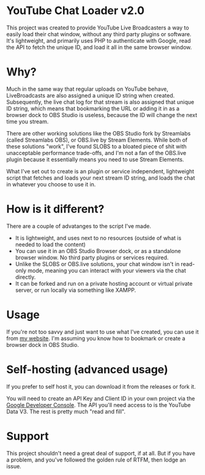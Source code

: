 # YouTube Chat Loader v2.0
This project was created to provide YouTube Live Broadcasters a way to easily load their chat window, without any third party plugins or software. It's lightweight, and primarily uses PHP to authenticate with Google, read the API to fetch the unique ID, and load it all in the same browser window.

# Why?
Much in the same way that regular uploads on YouTube behave, LiveBroadcasts are also assigned a unique ID string when created. Subsequently, the live chat log for that stream is also assigned that unique ID string, which means that bookmarking the URL or adding it in as a browser dock to OBS Studio is useless, because the ID will change the next time you stream.

There are other working solutions like the OBS Studio fork by Streamlabs (called Streamlabs OBS), or OBS.live by Stream Elements. While both of these solutions "work", I've found SLOBS to a bloated piece of shit with unacceptable performance trade-offs, and I'm not a fan of the OBS.live plugin because it essentially means you need to use Stream Elements.

What I've set out to create is an plugin or service independent, lightweight script that fetches and loads your next stream ID string, and loads the chat in whatever you choose to use it in.

# How is it different?
There are a couple of advatanges to the script I've made.
- It is lightweight, and uses next to no resources (outside of what is needed to load the content)
- You can use it in an OBS Studio Browser dock, or as a standalone browser window. No third party plugins or services required.
- Unlike the SLOBS or OBS.live solutions, your chat window isn't in read-only mode, meaning you can interact with your viewers via the chat directly.
- It can be forked and run on a private hosting account or virtual private server, or run locally via something like XAMPP.

# Usage
If you're not too savvy and just want to use what I've created, you can use it from [my website](https://ytchat.hyp3r.tv/). I'm assuming you know how to bookmark or create a browser dock in OBS Studio.

# Self-hosting (advanced usage)
If you prefer to self host it, you can download it from the releases or fork it.

You will need to create an API Key and Client ID in your own project via the [Google Developer Console](https://console.developers.google.com). The API you'll need access to is the YouTube Data V3. The rest is pretty much "read and fill".

# Support
This project shouldn't need a great deal of support, if at all. But if you have a problem, and you've followed the golden rule of RTFM, then lodge an issue.